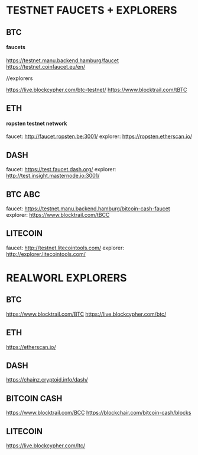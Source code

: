 # TESTNET FAUCETS + EXPLORERS

## BTC

#### faucets

https://testnet.manu.backend.hamburg/faucet
https://testnet.coinfaucet.eu/en/

//explorers

https://live.blockcypher.com/btc-testnet/
https://www.blocktrail.com/tBTC

## ETH

#### ropsten testnet network
faucet: http://faucet.ropsten.be:3001/
explorer: https://ropsten.etherscan.io/

## DASH 

faucet: https://test.faucet.dash.org/
explorer: http://test.insight.masternode.io:3001/ 

## BTC ABC 

faucet: https://testnet.manu.backend.hamburg/bitcoin-cash-faucet
explorer: https://www.blocktrail.com/tBCC

## LITECOIN 

faucet: http://testnet.litecointools.com/
explorer: http://explorer.litecointools.com/


# REALWORL EXPLORERS

## BTC 

https://www.blocktrail.com/BTC
https://live.blockcypher.com/btc/

## ETH

https://etherscan.io/

## DASH

https://chainz.cryptoid.info/dash/


## BITCOIN CASH 

https://www.blocktrail.com/BCC
https://blockchair.com/bitcoin-cash/blocks


## LITECOIN

https://live.blockcypher.com/ltc/
